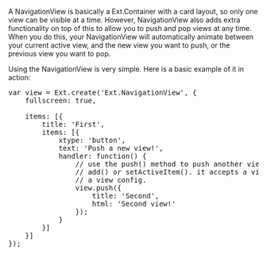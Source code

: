 A NavigationView is basically a Ext.Container with a card layout, so only one view can be visible at a time. However, NavigationView also adds extra functionality on top of this to allow you to push and pop views at any time. When you do this, your NavigationView will automatically animate between your current active view, and the new view you want to push, or the previous view you want to pop.

Using the NavigationView is very simple. Here is a basic example of it in action:

<pre class="runnable ipadframe run">
var view = Ext.create('Ext.NavigationView', {
    fullscreen: true,

    items: [{
        title: 'First',
        items: [{
            xtype: 'button',
            text: 'Push a new view!',
            handler: function() {
                // use the push() method to push another view. It works much like
                // add() or setActiveItem(). it accepts a view instance, or you can give it
                // a view config.
                view.push({
                    title: 'Second',
                    html: 'Second view!'
                });
            }
        }]
    }]
});
</pre>

